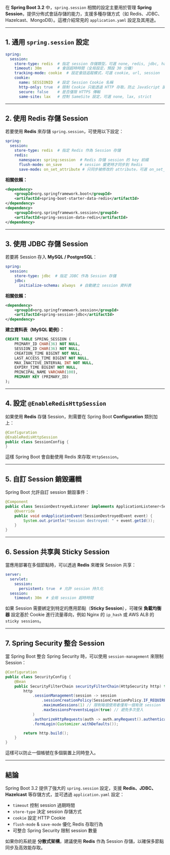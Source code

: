 

在 **Spring Boot 3.2** 中，`spring.session` 相關的設定主要用於管理 **Spring Session**，提供分佈式會話存儲的能力，支援多種存儲方式（如 Redis、JDBC、Hazelcast、MongoDB）。這裡介紹常見的 `application.yaml` 設定及其用途。

---

## **1. 通用 `spring.session` 設定**
```yaml
spring:
  session:
    store-type: redis  # 指定 session 存儲類型，可選 none, redis, jdbc, hazelcast
    timeout: 30m       # 會話超時時間（全局設定，預設 30 分鐘）
    tracking-mode: cookie  # 設定會話追蹤模式，可選 cookie, url, session
    cookie:
      name: SESSIONID  # 設定 Session Cookie 名稱
      http-only: true  # 限制 Cookie 只能透過 HTTP 存取，防止 JavaScript 讀取
      secure: false    # 是否僅限 HTTPS 傳輸
      same-site: lax   # 控制 SameSite 設定，可選 none, lax, strict
```

---

## **2. 使用 Redis 存儲 Session**
若要使用 **Redis** 來存儲 `spring.session`，可使用以下設定：
```yaml
spring:
  session:
    store-type: redis  # 指定 Redis 作為 Session 存儲
    redis:
      namespace: spring:session  # Redis 存儲 session 的 key 前綴
      flush-mode: on_save        # session 變更時才同步到 Redis
      save-mode: on_set_attribute # 只同步被修改的 attribute，可選 on_set_attribute, on_get_attribute, always
```
**相關依賴：**
```xml
<dependency>
    <groupId>org.springframework.boot</groupId>
    <artifactId>spring-boot-starter-data-redis</artifactId>
</dependency>
<dependency>
    <groupId>org.springframework.session</groupId>
    <artifactId>spring-session-data-redis</artifactId>
</dependency>
```
---

## **3. 使用 JDBC 存儲 Session**
若要將 Session 存入 **MySQL / PostgreSQL**：
```yaml
spring:
  session:
    store-type: jdbc  # 指定 JDBC 作為 Session 存儲
    jdbc:
      initialize-schema: always  # 自動建立 session 資料表
```
**相關依賴：**
```xml
<dependency>
    <groupId>org.springframework.session</groupId>
    <artifactId>spring-session-jdbc</artifactId>
</dependency>
```
**建立資料表（MySQL 範例）：**
```sql
CREATE TABLE SPRING_SESSION (
    PRIMARY_ID CHAR(36) NOT NULL,
    SESSION_ID CHAR(36) NOT NULL,
    CREATION_TIME BIGINT NOT NULL,
    LAST_ACCESS_TIME BIGINT NOT NULL,
    MAX_INACTIVE_INTERVAL INT NOT NULL,
    EXPIRY_TIME BIGINT NOT NULL,
    PRINCIPAL_NAME VARCHAR(100),
    PRIMARY KEY (PRIMARY_ID)
);
```
---

## **4. 設定 `@EnableRedisHttpSession`**
如果使用 **Redis** 存儲 Session，則需要在 Spring Boot **Configuration** 類別加上：
```java
@Configuration
@EnableRedisHttpSession
public class SessionConfig {
}
```
這樣 Spring Boot 會自動使用 Redis 來存取 `HttpSession`。

---

## **5. 自訂 Session 銷毀邏輯**
Spring Boot 允許自訂 session 銷毀事件：
```java
@Component
public class SessionDestroyedListener implements ApplicationListener<SessionDestroyedEvent> {
    @Override
    public void onApplicationEvent(SessionDestroyedEvent event) {
        System.out.println("Session destroyed: " + event.getId());
    }
}
```

---

## **6. Session 共享與 Sticky Session**
當應用部署在多個節點時，可以透過 **Redis** 來確保 Session 共享：
```yaml
server:
  servlet:
    session:
      persistent: true  # 允許 session 持久化
  session:
    timeout: 30m  # 全局 session 超時時間
```
如果 Session 需要綁定到特定的應用節點（**Sticky Session**），可確保 **負載均衡器** 設定基於 Cookie 進行流量導向，例如 Nginx 的 `ip_hash` 或 AWS ALB 的 `sticky sessions`。

---

## **7. Spring Security 整合 Session**
當 Spring Boot 整合 Spring Security 時，可以使用 `session-management` 來限制 Session：
```java
@Configuration
public class SecurityConfig {
    @Bean
    public SecurityFilterChain securityFilterChain(HttpSecurity http) throws Exception {
        http
            .sessionManagement(session -> session
                .sessionCreationPolicy(SessionCreationPolicy.IF_REQUIRED) // 需要時才創建 session
                .maximumSessions(1) // 限制每個使用者僅有一個有效 session
                .maxSessionsPreventsLogin(true) // 避免多次登入
            )
            .authorizeHttpRequests(auth -> auth.anyRequest().authenticated())
            .formLogin(Customizer.withDefaults());

        return http.build();
    }
}
```
這樣可以防止一個帳號在多個裝置上同時登入。

---

## **結論**
Spring Boot 3.2 提供了強大的 `spring.session` 設定，支援 **Redis、JDBC、Hazelcast** 等存儲方式，並可透過 `application.yaml` 設定：
- `timeout` 控制 session 過期時間
- `store-type` 決定 session 存儲方式
- `cookie` 設定 HTTP Cookie
- `flush-mode` & `save-mode` 優化 Redis 存取行為
- 可整合 Spring Security 限制 session 數量

如果你的系統是 **分散式架構**，建議使用 **Redis** 作為 Session 存儲，以確保多節點同步及高效能存取。

